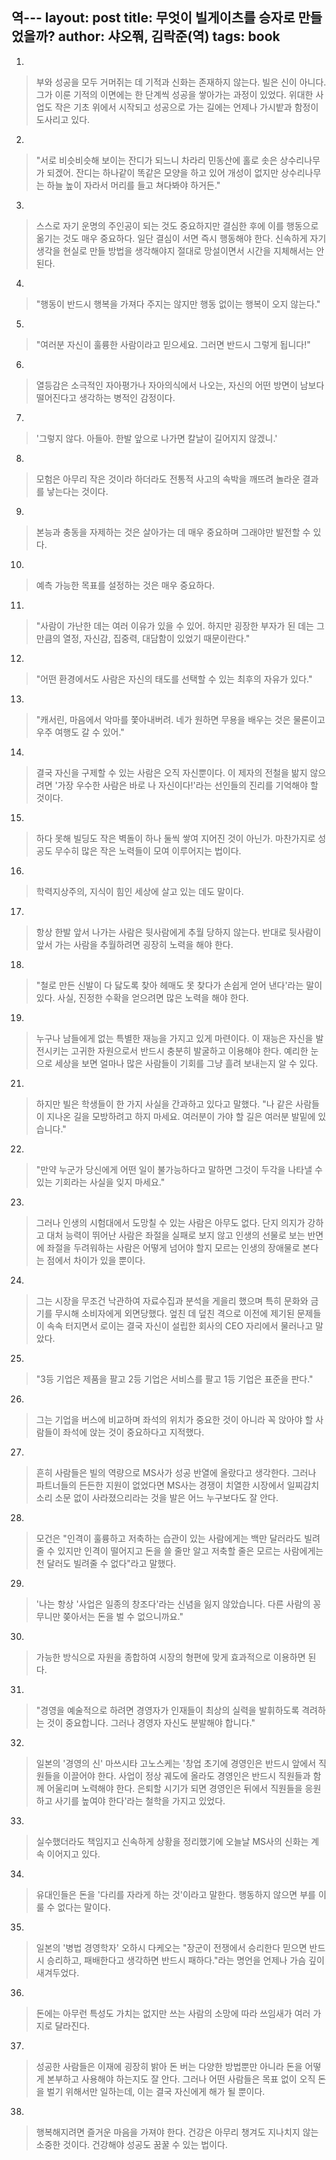 역---
layout: post
title: 무엇이 빌게이츠를 승자로 만들었을까?
author: 샤오쭤, 김락준(역)
tags: book
---

1. 
> 부와 성공을 모두 거머쥐는 데 기적과 신화는 존재하지 않는다. 빌은 신이 아니다. 그가 이룬 기적의 이면에는 한 단계씩 성공을 쌓아가는 과정이 있었다. 위대한 사업도 작은 기초 위에서 시작되고 성공으로 가는 길에는 언제나 가시밭과 함정이 도사리고 있다.

2. 
> "서로 비슷비슷해 보이는 잔디가 되느니 차라리 민동산에 홀로 솟은 상수리나무가 되겠어. 잔디는 하나같이 똑같은 모양을 하고 있어 개성이 없지만 상수리나무는 하늘 높이 자라서 머리를 들고 쳐다봐야 하거든."
 
3. 
> 스스로 자기 운명의 주인공이 되는 것도 중요하지만 결심한 후에 이를 행동으로 옮기는 것도 매우 중요하다. 일단 결심이 서면 즉시 행동해야 한다. 신속하게 자기 생각을 현실로 만들 방법을 생각해야지 절대로 망설이면서 시간을 지체해서는 안 된다.

4. 
> "행동이 반드시 행복을 가져다 주지는 않지만 행동 없이는 행복이 오지 않는다."

5. 
> "여러분 자신이 훌륭한 사람이라고 믿으세요. 그러면 반드시 그렇게 됩니다!"

6. 
> 열등감은 소극적인 자아평가나 자아의식에서 나오는, 자신의 어떤 방면이 남보다 떨어진다고 생각하는 병적인 감정이다.

7. 
> '그렇지 않다. 아들아. 한발 앞으로 나가면 칼날이 길어지지 않겠니.'

8. 
> 모험은 아무리 작은 것이라 하더라도 전통적 사고의 속박을 깨뜨려 놀라운 결과를 낳는다는 것이다.

9. 
> 본능과 충동을 자제하는 것은 살아가는 데 매우 중요하며 그래야만 발전할 수 있다.
 
10. 
> 예측 가능한 목표를 설정하는 것은 매우 중요하다.

11. 
> "사람이 가난한 데는 여러 이유가 있을 수 있어. 하지만 굉장한 부자가 된 데는 그만큼의 열정, 자신감, 집중력, 대담함이 있었기 때문이란다."
 
12. 
> "어떤 환경에서도 사람은 자신의 태도를 선택할 수 있는 최후의 자유가 있다."
 
13. 
> "캐서린, 마음에서 악마를 쫓아내버려. 네가 원하면 무용을 배우는 것은 물론이고 우주 여행도 갈 수 있어."
 
14. 
> 결국 자신을 구제할 수 있는 사람은 오직 자신뿐이다. 이 제자의 전철을 밞지 않으려면 '가장 우수한 사람은 바로 나 자신이다!'라는 선인들의 진리를 기억해야 할 것이다.
 
15. 
> 하다 못해 빌딩도 작은 벽돌이 하나 둘씩 쌓여 지어진 것이 아닌가. 마찬가지로 성공도 무수히 많은 작은 노력들이 모여 이루어지는 법이다.
 
16. 
> 학력지상주의, 지식이 힘인 세상에 살고 있는 데도 말이다.
 
17. 
> 항상 한발 앞서 나가는 사람은 뒷사람에게 추월 당하지 않는다. 반대로 뒷사람이 앞서 가는 사람을 추월하려면 굉장히 노력을 해야 한다.
 
18. 
> "철로 만든 신발이 다 닳도록 찾아 헤매도 못 찾다가 손쉽게 얻어 낸다'라는 말이 있다. 사실, 진정한 수확을 얻으려면 많은 노력을 해야 한다.
 
19. 
> 누구나 남들에게 없는 특별한 재능을 가지고 있게 마련이다. 이 재능은 자신을 발전시키는 고귀한 자원으로서 반드시 충분히 발굴하고 이용해야 한다. 예리한 눈으로 세상을 보면 얼마나 많은 사람들이 기회를 그냥 흘려 보내는지 알 수 있다.
 
21. 
> 하지만 빌은 학생들이 한 가지 사실을 간과하고 있다고 말했다. "나 같은 사람들이 지나온 길을 모방하려고 하지 마세요. 여러분이 가야 할 길은 여러분 발밑에 있습니다."
 
22. 
> "만약 누군가 당신에게 어떤 일이 불가능하다고 말하면 그것이 두각을 나타낼 수 있는 기회라는 사실을 잊지 마세요."
 
23. 
> 그러나 인생의 시험대에서 도망칠 수 있는 사람은 아무도 없다. 단지 의지가 강하고 대처 능력이 뛰어난 사람은 좌절을 실패로 보지 않고 인생의 선물로 보는 반면에 좌절을 두려워하는 사람은 어떻게 넘어야 할지 모르는 인생의 장애물로 본다는 점에서 차이가 있을 뿐이다.
 
24. 
> 그는 시장을 무조건 낙관하여 자료수집과 분석을 게을리 했으며 특히 문화와 금기를 무시해 소비자에게 외면당했다. 엎친 데 덮친 격으로 이전에 제기된 문제들이 속속 터지면서 로이는 결국 자신이 설립한 회사의 CEO 자리에서 물러나고 말았다.
 
25. 
> "3등 기업은 제품을 팔고 2등 기업은 서비스를 팔고 1등 기업은 표준을 판다."

26.  
> 그는 기업을 버스에 비교하며 좌석의 위치가 중요한 것이 아니라 꼭 앉아야 할 사람들이 좌석에 앉는 것이 중요하다고 지적했다.
 
27. 
> 흔히 사람들은 빌의 역량으로 MS사가 성공 반열에 올랐다고 생각한다. 그러나 파트너들의 든든한 지원이 없었다면 MS사는 경쟁이 치열한 시장에서 일찌감치 소리 소문 없이 사라졌으리라는 것을 발은 어느 누구보다도 잘 안다.
 
28. 
> 모건은 "인격이 훌륭하고 저축하는 습관이 있는 사람에게는 백만 달러라도 빌려줄 수 있지만 인격이 떨어지고 돈을 쓸 줄만 알고 저축할 줄은 모르는 사람에게는 천 달러도 빌려줄 수 없다"라고 말했다.
 
29. 
> '나는 항상 '사업은 일종의 창조다'라는 신념을 잃지 않았습니다. 다른 사람의 꽁무니만 쫒아서는 돈을 벌 수 없으니까요."
 
30. 
> 가능한 방식으로 자원을 종합하여 시장의 형편에 맞게 효과적으로 이용하면 된다.
 
31. 
> "경영을 예술적으로 하려면 경영자가 인재들이 최상의 실력을 발휘하도록 격려하는 것이 중요합니다. 그러나 경영자 자신도 분발해야 합니다."
 
32. 
> 일본의 '경영의 신' 마쓰시타 고노스케는 '창업 초기에 경영인은 반드시 앞에서 직원들을 이끌어야 한다. 사업이 정상 궤도에 올라도 경영인은 반드시 직원들과 함께 어울리며 노력해야 한다. 은퇴할 시기가 되면 경영인은 뒤에서 직원들을 응원하고 사기를 높여야 한다'라는 철학을 가지고 있었다.
 
33. 
> 실수했더라도 책임지고 신속하게 상황을 정리했기에 오늘날 MS사의 신화는 계속 이어지고 있다.
 
34. 
> 유대인들은 돈을 '다리를 자라게 하는 것'이라고 말한다. 행동하지 않으면 부를 이룰 수 없다는 말이다.
 
35. 
> 일본의 '병법 경영학자' 오하시 다케오는 "장군이 전쟁에서 승리한다 믿으면 반드시 승리하고, 패배한다고 생각하면 반드시 패하다."라는 명언을 언제나 가슴 깊이 새겨두었다.
 
36. 
> 돈에는 아무런 특성도 가치는 없지만 쓰는 사람의 소망에 따라 쓰임새가 여러 가지로 달라진다.

37. 
> 성공한 사람들은 이재에 굉장히 밝아 돈 버는 다양한 방법뿐만 아니라 돈을 어떻게 본부하고 사용해야 하는지도 잘 안다. 그러나 어떤 사람들은 목표 없이 오직 돈을 벌기 위해서만 일하는데, 이는 결국 자신에게 해가 될 뿐이다.

38. 
> 행복해지려면 즐거운 마음을 가져야 한다. 건강은 아무리 챙겨도 지나치지 않는 소중한 것이다. 건강해야 성공도 꿈꿀 수 있는 법이다.